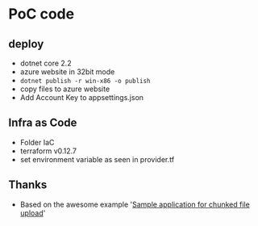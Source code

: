 # PoC code

## deploy

* dotnet core 2.2
* azure website in 32bit mode
* <code>dotnet publish -r win-x86 -o publish</code>
* copy files to azure website
* Add Account Key to appsettings.json

## Infra as Code

* Folder IaC
* terraform v0.12.7
* set environment variable as seen in provider.tf



## Thanks

* Based on the awesome example '[Sample application for chunked file upload](https://github.com/edsoncunha/chunked-file-upload-csharp/blob/master/LICENSE)'